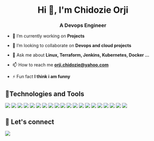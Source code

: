 <h1 align="center">Hi 👋, I'm Chidozie Orji</h1>
<h3 align="center">A Devops Engineer</h3>



- 🔭 I’m currently working on **Projects**

- 👯 I’m looking to collaborate on **Devops and cloud projects**

- 💬 Ask me about **Linux, Terraform, Jenkins, Kubernetes, Docker ...**

- 📫 How to reach me **orji.chidozie@yahoo.com**

- ⚡ Fun fact **I think i am funny**

## 🔧Technologies and Tools

[![](https://camo.githubusercontent.com/bc3f36fb595cbfac831acd6486589ba6da0cd3a8099e37af9ae2640fd6c83145/68747470733a2f2f696d672e736869656c64732e696f2f62616467652f436c6f75642d4157532d696e666f726d6174696f6e616c3f7374796c653d666c6174266c6f676f3d616d617a6f6e2d617773266c6f676f436f6c6f723d776869746526636f6c6f723d326262633861)](https://camo.githubusercontent.com/bc3f36fb595cbfac831acd6486589ba6da0cd3a8099e37af9ae2640fd6c83145/68747470733a2f2f696d672e736869656c64732e696f2f62616467652f436c6f75642d4157532d696e666f726d6174696f6e616c3f7374796c653d666c6174266c6f676f3d616d617a6f6e2d617773266c6f676f436f6c6f723d776869746526636f6c6f723d326262633861)  [![](https://camo.githubusercontent.com/7c2e495acda931afdeda2a400aa473617402d74be43baf08b4772fb8e5813349/68747470733a2f2f696d672e736869656c64732e696f2f62616467652f4941432d415753436c6f7564466f726d6174696f6e2d696e666f726d6174696f6e616c3f7374796c653d666c6174266c6f676f3d616d617a6f6e2d617773266c6f676f436f6c6f723d776869746526636f6c6f723d326262633861)](https://camo.githubusercontent.com/7c2e495acda931afdeda2a400aa473617402d74be43baf08b4772fb8e5813349/68747470733a2f2f696d672e736869656c64732e696f2f62616467652f4941432d415753436c6f7564466f726d6174696f6e2d696e666f726d6174696f6e616c3f7374796c653d666c6174266c6f676f3d616d617a6f6e2d617773266c6f676f436f6c6f723d776869746526636f6c6f723d326262633861)  [![](https://camo.githubusercontent.com/aa723faacb6be473dcfeb4817d6663db97d9cd9802640ec98505896bc2275625/68747470733a2f2f696d672e736869656c64732e696f2f62616467652f436f64652d4e6f64654a532d696e666f726d6174696f6e616c3f7374796c653d666c6174266c6f676f3d6e6f64652e6a73266c6f676f436f6c6f723d776869746526636f6c6f723d326262633861)](https://camo.githubusercontent.com/aa723faacb6be473dcfeb4817d6663db97d9cd9802640ec98505896bc2275625/68747470733a2f2f696d672e736869656c64732e696f2f62616467652f436f64652d4e6f64654a532d696e666f726d6174696f6e616c3f7374796c653d666c6174266c6f676f3d6e6f64652e6a73266c6f676f436f6c6f723d776869746526636f6c6f723d326262633861)  [![](https://camo.githubusercontent.com/228e58040f31bd93b3f868704802db0463b1d570869ff99606c6bd511cae1c5e/68747470733a2f2f696d672e736869656c64732e696f2f62616467652f4d65747269635f44617368626f6172642d47726166616e612d696e666f726d6174696f6e616c3f7374796c653d666c6174266c6f676f3d67726166616e61266c6f676f436f6c6f723d776869746526636f6c6f723d326262633861)](https://camo.githubusercontent.com/228e58040f31bd93b3f868704802db0463b1d570869ff99606c6bd511cae1c5e/68747470733a2f2f696d672e736869656c64732e696f2f62616467652f4d65747269635f44617368626f6172642d47726166616e612d696e666f726d6174696f6e616c3f7374796c653d666c6174266c6f676f3d67726166616e61266c6f676f436f6c6f723d776869746526636f6c6f723d326262633861)  [![](https://camo.githubusercontent.com/17d3d9a4790f4cb94590f5862585ece3b5332720903cdc6044bbfb912e063c05/68747470733a2f2f696d672e736869656c64732e696f2f62616467652f5643532d4769742d696e666f726d6174696f6e616c3f7374796c653d666c6174266c6f676f3d676974266c6f676f436f6c6f723d776869746526636f6c6f723d326262633861)](https://camo.githubusercontent.com/17d3d9a4790f4cb94590f5862585ece3b5332720903cdc6044bbfb912e063c05/68747470733a2f2f696d672e736869656c64732e696f2f62616467652f5643532d4769742d696e666f726d6174696f6e616c3f7374796c653d666c6174266c6f676f3d676974266c6f676f436f6c6f723d776869746526636f6c6f723d326262633861)  [![](https://camo.githubusercontent.com/e0dbce5026083ac4142913ebc4d513370ffbacd23e4af3cfa65d2f388c8ddf54/68747470733a2f2f696d672e736869656c64732e696f2f62616467652f436f64652d56616e696c6c614a532d696e666f726d6174696f6e616c3f7374796c653d666c6174266c6f676f3d6a617661736372697074266c6f676f436f6c6f723d776869746526636f6c6f723d326262633861)](https://camo.githubusercontent.com/e0dbce5026083ac4142913ebc4d513370ffbacd23e4af3cfa65d2f388c8ddf54/68747470733a2f2f696d672e736869656c64732e696f2f62616467652f436f64652d56616e696c6c614a532d696e666f726d6174696f6e616c3f7374796c653d666c6174266c6f676f3d6a617661736372697074266c6f676f436f6c6f723d776869746526636f6c6f723d326262633861)  [![](https://camo.githubusercontent.com/8d0135b945e159a07dae31b36378b8603f48bff0f9b85fe25efccc56b054b33c/68747470733a2f2f696d672e736869656c64732e696f2f62616467652f4875622d4769746875622d696e666f726d6174696f6e616c3f7374796c653d666c6174266c6f676f3d676974687562266c6f676f436f6c6f723d776869746526636f6c6f723d326262633861)](https://camo.githubusercontent.com/8d0135b945e159a07dae31b36378b8603f48bff0f9b85fe25efccc56b054b33c/68747470733a2f2f696d672e736869656c64732e696f2f62616467652f4875622d4769746875622d696e666f726d6174696f6e616c3f7374796c653d666c6174266c6f676f3d676974687562266c6f676f436f6c6f723d776869746526636f6c6f723d326262633861)  [![](https://camo.githubusercontent.com/74991c1110d34aa7c7363a478bdf8a0a065a32bdfb640d817641983226ed4af6/68747470733a2f2f696d672e736869656c64732e696f2f62616467652f4f532d4c696e75782d696e666f726d6174696f6e616c3f7374796c653d666c6174266c6f676f3d6c696e7578266c6f676f436f6c6f723d776869746526636f6c6f723d326262633861)](https://camo.githubusercontent.com/74991c1110d34aa7c7363a478bdf8a0a065a32bdfb640d817641983226ed4af6/68747470733a2f2f696d672e736869656c64732e696f2f62616467652f4f532d4c696e75782d696e666f726d6174696f6e616c3f7374796c653d666c6174266c6f676f3d6c696e7578266c6f676f436f6c6f723d776869746526636f6c6f723d326262633861)  [![](https://camo.githubusercontent.com/ebba2ed4da304724cc70fa8cfb2137635bb95fc7d14cbcf9763b31358a725515/68747470733a2f2f696d672e736869656c64732e696f2f62616467652f526576657273655f50726f78792f5765625f5365727665722d4e67696e782d696e666f726d6174696f6e616c3f7374796c653d666c6174266c6f676f3d6e67696e78266c6f676f436f6c6f723d776869746526636f6c6f723d326262633861)](https://camo.githubusercontent.com/ebba2ed4da304724cc70fa8cfb2137635bb95fc7d14cbcf9763b31358a725515/68747470733a2f2f696d672e736869656c64732e696f2f62616467652f526576657273655f50726f78792f5765625f5365727665722d4e67696e782d696e666f726d6174696f6e616c3f7374796c653d666c6174266c6f676f3d6e67696e78266c6f676f436f6c6f723d776869746526636f6c6f723d326262633861)  [![](https://camo.githubusercontent.com/2661a3c005c4be8b5f009b0147baae27e2c251decca9974f842d745ace88f9bf/68747470733a2f2f696d672e736869656c64732e696f2f62616467652f526576657273655f50726f78792f5765625f5365727665722d4170616368652d696e666f726d6174696f6e616c3f7374796c653d666c6174266c6f676f3d617061636865266c6f676f436f6c6f723d776869746526636f6c6f723d326262633861)](https://camo.githubusercontent.com/2661a3c005c4be8b5f009b0147baae27e2c251decca9974f842d745ace88f9bf/68747470733a2f2f696d672e736869656c64732e696f2f62616467652f526576657273655f50726f78792f5765625f5365727665722d4170616368652d696e666f726d6174696f6e616c3f7374796c653d666c6174266c6f676f3d617061636865266c6f676f436f6c6f723d776869746526636f6c6f723d326262633861)  [![](https://camo.githubusercontent.com/3751f664ee256b53e7b5b08d46068f1c038cf69741989e125b395e46da87c29b/68747470733a2f2f696d672e736869656c64732e696f2f62616467652f436f6e7461696e65725f52756e74696d652d446f636b65722d696e666f726d6174696f6e616c3f7374796c653d666c6174266c6f676f3d646f636b6572266c6f676f436f6c6f723d776869746526636f6c6f723d326262633861)](https://camo.githubusercontent.com/3751f664ee256b53e7b5b08d46068f1c038cf69741989e125b395e46da87c29b/68747470733a2f2f696d672e736869656c64732e696f2f62616467652f436f6e7461696e65725f52756e74696d652d446f636b65722d696e666f726d6174696f6e616c3f7374796c653d666c6174266c6f676f3d646f636b6572266c6f676f436f6c6f723d776869746526636f6c6f723d326262633861)  [![](https://camo.githubusercontent.com/28a8243bcfea04f9747bd56d17b2fac55709bd7feddee5ad9a6c8a741816ac38/68747470733a2f2f696d672e736869656c64732e696f2f62616467652f5368656c6c2d426173682d696e666f726d6174696f6e616c3f7374796c653d666c6174266c6f676f3d676e752d62617368266c6f676f436f6c6f723d776869746526636f6c6f723d326262633861)](https://camo.githubusercontent.com/28a8243bcfea04f9747bd56d17b2fac55709bd7feddee5ad9a6c8a741816ac38/68747470733a2f2f696d672e736869656c64732e696f2f62616467652f5368656c6c2d426173682d696e666f726d6174696f6e616c3f7374796c653d666c6174266c6f676f3d676e752d62617368266c6f676f436f6c6f723d776869746526636f6c6f723d326262633861)  [![](https://camo.githubusercontent.com/0e7517a929225dcd46b0f02523c3f5931e38c68ca975a5fe1ac9be0ab2fa30be/68747470733a2f2f696d672e736869656c64732e696f2f62616467652f4961432d5465727261666f726d2d696e666f726d6174696f6e616c3f7374796c653d666c6174266c6f676f3d7465727261666f726d266c6f676f436f6c6f723d776869746526636f6c6f723d326262633861)](https://camo.githubusercontent.com/0e7517a929225dcd46b0f02523c3f5931e38c68ca975a5fe1ac9be0ab2fa30be/68747470733a2f2f696d672e736869656c64732e696f2f62616467652f4961432d5465727261666f726d2d696e666f726d6174696f6e616c3f7374796c653d666c6174266c6f676f3d7465727261666f726d266c6f676f436f6c6f723d776869746526636f6c6f723d326262633861)  [![](https://camo.githubusercontent.com/9d0cf22700f76857d6e9078a85bf1463868d1d0678fc181a70d593c2af919e8a/68747470733a2f2f696d672e736869656c64732e696f2f62616467652f43492f43442d4a656e6b696e732d696e666f726d6174696f6e616c3f7374796c653d666c6174266c6f676f3d6a656e6b696e73266c6f676f436f6c6f723d776869746526636f6c6f723d326262633861)](https://camo.githubusercontent.com/9d0cf22700f76857d6e9078a85bf1463868d1d0678fc181a70d593c2af919e8a/68747470733a2f2f696d672e736869656c64732e696f2f62616467652f43492f43442d4a656e6b696e732d696e666f726d6174696f6e616c3f7374796c653d666c6174266c6f676f3d6a656e6b696e73266c6f676f436f6c6f723d776869746526636f6c6f723d326262633861)  [![](https://camo.githubusercontent.com/66a1b4a079744032eca2815d11a842a57972f5f0a7c5d2358d27e56cba8ec2b3/68747470733a2f2f696d672e736869656c64732e696f2f62616467652f43492f43442d436972636c6543492d696e666f726d6174696f6e616c3f7374796c653d666c6174266c6f676f3d636972636c656369266c6f676f436f6c6f723d776869746526636f6c6f723d326262633861)](https://camo.githubusercontent.com/66a1b4a079744032eca2815d11a842a57972f5f0a7c5d2358d27e56cba8ec2b3/68747470733a2f2f696d672e736869656c64732e696f2f62616467652f43492f43442d436972636c6543492d696e666f726d6174696f6e616c3f7374796c653d666c6174266c6f676f3d636972636c656369266c6f676f436f6c6f723d776869746526636f6c6f723d326262633861)  [![](https://camo.githubusercontent.com/80781659d4ee12b5d36c02843530cb38d5cd5e404fbaa5df95dd697013afd54d/68747470733a2f2f696d672e736869656c64732e696f2f62616467652f436f6e66696775726174696f6e5f4d616e6167656d656e742d416e7369626c652d696e666f726d6174696f6e616c3f7374796c653d666c6174266c6f676f3d616e7369626c65266c6f676f436f6c6f723d776869746526636f6c6f723d326262633861)](https://camo.githubusercontent.com/80781659d4ee12b5d36c02843530cb38d5cd5e404fbaa5df95dd697013afd54d/68747470733a2f2f696d672e736869656c64732e696f2f62616467652f436f6e66696775726174696f6e5f4d616e6167656d656e742d416e7369626c652d696e666f726d6174696f6e616c3f7374796c653d666c6174266c6f676f3d616e7369626c65266c6f676f436f6c6f723d776869746526636f6c6f723d326262633861)  [![](https://camo.githubusercontent.com/d38e6cc39779250a2835bf8ed3a72d10dbe3b05fa6527baa3f6f1e8e8bd056bf/68747470733a2f2f696d672e736869656c64732e696f2f62616467652f436f64652d507974686f6e2d696e666f726d6174696f6e616c3f7374796c653d666c6174266c6f676f3d707974686f6e266c6f676f436f6c6f723d776869746526636f6c6f723d326262633861)](https://camo.githubusercontent.com/d38e6cc39779250a2835bf8ed3a72d10dbe3b05fa6527baa3f6f1e8e8bd056bf/68747470733a2f2f696d672e736869656c64732e696f2f62616467652f436f64652d507974686f6e2d696e666f726d6174696f6e616c3f7374796c653d666c6174266c6f676f3d707974686f6e266c6f676f436f6c6f723d776869746526636f6c6f723d326262633861)  [![](https://camo.githubusercontent.com/5a6938eb4f162d2f8a5c1efa0b08412985ebe4a97d62191139dbba47ae462cd4/68747470733a2f2f696d672e736869656c64732e696f2f62616467652f4d6f6e69746f72696e672d50726f6d6574686575732d696e666f726d6174696f6e616c3f7374796c653d666c6174266c6f676f3d70726f6d657468657573266c6f676f436f6c6f723d776869746526636f6c6f723d326262633861)](https://camo.githubusercontent.com/5a6938eb4f162d2f8a5c1efa0b08412985ebe4a97d62191139dbba47ae462cd4/68747470733a2f2f696d672e736869656c64732e696f2f62616467652f4d6f6e69746f72696e672d50726f6d6574686575732d696e666f726d6174696f6e616c3f7374796c653d666c6174266c6f676f3d70726f6d657468657573266c6f676f436f6c6f723d776869746526636f6c6f723d326262633861)  [![](https://camo.githubusercontent.com/b4e1269b30c9532c064414bd8f6d0136fb829e2053905bded92bbbb21a779945/68747470733a2f2f696d672e736869656c64732e696f2f62616467652f4f72646368657374726174696f6e5f546f6f6c2d4b756265726e657465732d696e666f726d6174696f6e616c3f7374796c653d666c6174266c6f676f3d6b756265726e65746573266c6f676f436f6c6f723d776869746526636f6c6f723d326262633861)](https://camo.githubusercontent.com/b4e1269b30c9532c064414bd8f6d0136fb829e2053905bded92bbbb21a779945/68747470733a2f2f696d672e736869656c64732e696f2f62616467652f4f72646368657374726174696f6e5f546f6f6c2d4b756265726e657465732d696e666f726d6174696f6e616c3f7374796c653d666c6174266c6f676f3d6b756265726e65746573266c6f676f436f6c6f723d776869746526636f6c6f723d326262633861)  [![](https://camo.githubusercontent.com/7662cbf41b9f8e20a0d671c94264dc6f12ace20266f7e718ffcf32eb242852ae/68747470733a2f2f696d672e736869656c64732e696f2f62616467652f4c696e75782d5562756e74752d696e666f726d6174696f6e616c3f7374796c653d666c6174266c6f676f3d7562756e7475266c6f676f436f6c6f723d776869746526636f6c6f723d326262633861)](https://camo.githubusercontent.com/7662cbf41b9f8e20a0d671c94264dc6f12ace20266f7e718ffcf32eb242852ae/68747470733a2f2f696d672e736869656c64732e696f2f62616467652f4c696e75782d5562756e74752d696e666f726d6174696f6e616c3f7374796c653d666c6174266c6f676f3d7562756e7475266c6f676f436f6c6f723d776869746526636f6c6f723d326262633861)

## [](https://github.com/nicedozie4u/nicedozie4u/tree/main#-lets-connect)🤝  Let's connect

[![](https://camo.githubusercontent.com/a493f6833f99fb3c85788d6d9305e6b7a42b838e5ee5d138fd9a8214a7e77472/68747470733a2f2f696d672e736869656c64732e696f2f62616467652f6c696e6b6564696e2d2532333030373742352e7376673f267374796c653d666f722d7468652d6261646765266c6f676f3d6c696e6b6564696e266c6f676f436f6c6f723d7768697465)](https://www.linkedin.com/in/chidozie-orji-405aab2a/) 
